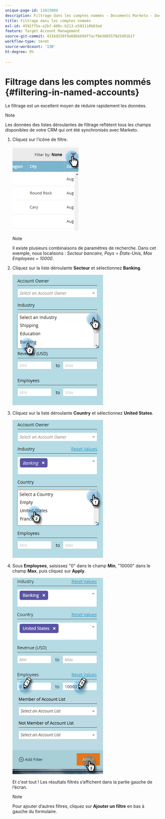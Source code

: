 ```yaml
---
unique-page-id: 12615804
description: Filtrage dans les comptes nommés - Documents Marketo - Documentation du produit
title: Filtrage dans les comptes nommés
exl-id: 4592ff5e-e2bf-408c-b213-e582110b83e4
feature: Target Account Management
source-git-commit: 431bd258f9a68bbb9df7acf043085578d3d91b1f
workflow-type: tm+mt
source-wordcount: '130'
ht-degree: 0%

---
```


# Filtrage dans les comptes nommés {#filtering-in-named-accounts}

Le filtrage est un excellent moyen de réduire rapidement les données.

>[!NOTE]
>
>Les données des listes déroulantes de filtrage reflètent tous les champs disponibles de votre CRM qui ont été synchronisés avec Marketo.

1. Cliquez sur l’icône de filtre.

   ![](assets/filter-one.png)

   >[!NOTE]
   >
   >Il existe plusieurs combinaisons de paramètres de recherche. Dans cet exemple, nous localisons : _Secteur bancaire, Pays = États-Unis, Max Employees = 10000_.

1. Cliquez sur la liste déroulante **Secteur** et sélectionnez **Banking**.

   ![](assets/filter-2.png)

1. Cliquez sur la liste déroulante **Country** et sélectionnez **United States**.

   ![](assets/filter-3.png)

1. Sous **Employees**, saisissez &quot;0&quot; dans le champ **Min**, &quot;10000&quot; dans le champ **Max**, puis cliquez sur **Apply**.

   ![](assets/four-2.png)

   Et c&#39;est tout ! Les résultats filtrés s’affichent dans la partie gauche de l’écran.

   >[!NOTE]
   >
   >Pour ajouter d’autres filtres, cliquez sur **Ajouter un filtre** en bas à gauche du formulaire.
